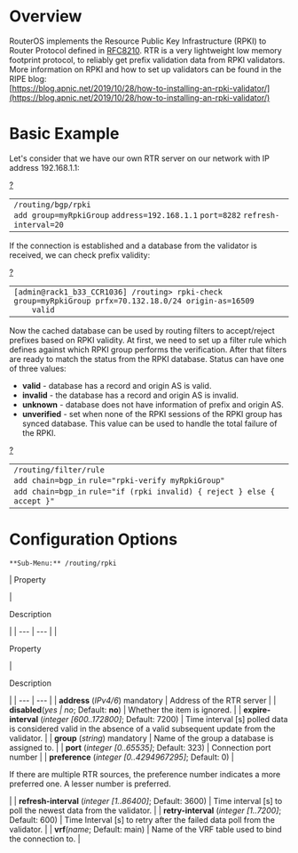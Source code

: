 # Overview

RouterOS implements the Resource Public Key Infrastructure (RPKI) to Router Protocol defined in [RFC8210](https://tools.ietf.org/html/rfc8210). RTR is a very lightweight low memory footprint protocol, to reliably get prefix validation data from RPKI validators.  
More information on RPKI and how to set up validators can be found in the RIPE blog:  
[https://blog.apnic.net/2019/10/28/how-to-installing-an-rpki-validator/](https://blog.apnic.net/2019/10/28/how-to-installing-an-rpki-validator/)

# Basic Example

Let's consider that we have our own RTR server on our network with IP address 192.168.1.1:

[?](https://help.mikrotik.com/docs/display/ROS/RPKI#)

<table border="0" cellpadding="0" cellspacing="0"><tbody><tr><td class="code"><div class="container" title="Hint: double-click to select code"><div class="line number1 index0 alt2" data-bidi-marker="true"><code class="ros constants">/routing/bgp/rpki</code></div><div class="line number2 index1 alt1" data-bidi-marker="true"><code class="ros functions">add </code><code class="ros value">group</code><code class="ros plain">=myRpkiGroup</code> <code class="ros value">address</code><code class="ros plain">=192.168.1.1</code> <code class="ros value">port</code><code class="ros plain">=8282</code> <code class="ros value">refresh-interval</code><code class="ros plain">=20</code></div></div></td></tr></tbody></table>

If the connection is established and a database from the validator is received, we can check prefix validity:

[?](https://help.mikrotik.com/docs/display/ROS/RPKI#)

<table border="0" cellpadding="0" cellspacing="0"><tbody><tr><td class="code"><div class="container" title="Hint: double-click to select code"><div class="line number1 index0 alt2" data-bidi-marker="true"><code class="text plain">[admin@rack1_b33_CCR1036] /routing&gt; rpki-check group=myRpkiGroup prfx=70.132.18.0/24 origin-as=16509</code></div><div class="line number2 index1 alt1" data-bidi-marker="true"><code class="text spaces">&nbsp;&nbsp;&nbsp;&nbsp;</code><code class="text plain">valid</code></div></div></td></tr></tbody></table>

Now the cached database can be used by routing filters to accept/reject prefixes based on RPKI validity. At first, we need to set up a filter rule which defines against which RPKI group performs the verification. After that filters are ready to match the status from the RPKI database. Status can have one of three values:

-   **valid** - database has a record and origin AS is valid.
-   **invalid** - the database has a record and origin AS is invalid.
-   **unknown** - database does not have information of prefix and origin AS.
-   **unverified** - set when none of the RPKI sessions of the RPKI group has synced database. This value can be used to handle the total failure of the RPKI.

  

[?](https://help.mikrotik.com/docs/display/ROS/RPKI#)

<table border="0" cellpadding="0" cellspacing="0"><tbody><tr><td class="code"><div class="container" title="Hint: double-click to select code"><div class="line number1 index0 alt2" data-bidi-marker="true"><code class="ros constants">/routing/filter/rule</code></div><div class="line number2 index1 alt1" data-bidi-marker="true"><code class="ros functions">add </code><code class="ros value">chain</code><code class="ros plain">=bgp_in</code> <code class="ros value">rule</code><code class="ros plain">=</code><code class="ros string">"rpki-verify myRpkiGroup"</code></div><div class="line number3 index2 alt2" data-bidi-marker="true"><code class="ros functions">add </code><code class="ros value">chain</code><code class="ros plain">=bgp_in</code> <code class="ros value">rule</code><code class="ros plain">=</code><code class="ros string">"if (rpki invalid) { reject } else { accept }"</code></div></div></td></tr></tbody></table>

# Configuration Options

`**Sub-Menu:** /routing/rpki`

  

| 
Property

 | 

Description

 |
| --- | --- |
| 

Property

 | 

Description

 |
| --- | --- |
| **address** (_IPv4/6_) mandatory | Address of the RTR server |
| **disabled**(_yes | no_; Default: **no**) | Whether the item is ignored. |
| **expire-interval** (_integer \[600..172800\]_; Default: 7200) | Time interval \[s\] polled data is considered valid in the absence of a valid subsequent update from the validator. |
| **group** (_string_) mandatory | Name of the group a database is assigned to. |
| **port** (_integer \[0..65535\]_; Default: 323) | Connection port number |
| **preference** (_integer \[0..4294967295\]_; Default: 0) | 

If there are multiple RTR sources, the preference number indicates a more preferred one. A lesser number is preferred.

 |
| **refresh-interval** (_integer \[1..86400\]_; Default: 3600) | Time interval \[s\] to poll the newest data from the validator. |
| **retry-interval** (_integer \[1..7200\]_; Default: 600) | Time Interval \[s\] to retry after the failed data poll from the validator. |
| **vrf**(_name_; Default: main) | Name of the VRF table used to bind the connection to. |